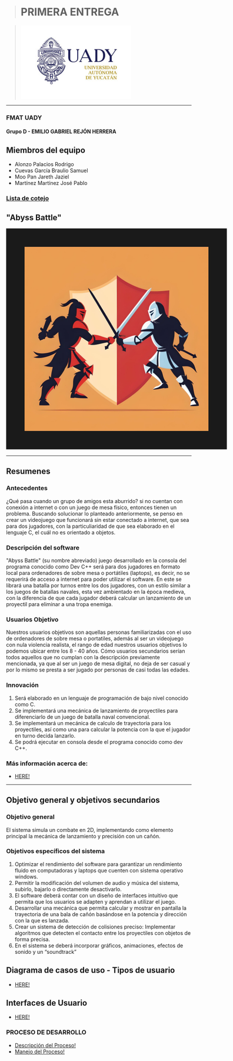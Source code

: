 > # PRIMERA ENTREGA

>![UADY logo](https://github.com/JarethJaziel/Abyss_Battle/blob/9bacc1249e87e47c6df1093284fe8fbb80c0d5c6/Assets/logoUADY.jpg)

---
### FMAT UADY
#### Grupo D - EMILIO GABRIEL REJÓN HERRERA

## Miembros del equipo
 - Alonzo Palacios Rodrigo
 - Cuevas García Braulio Samuel
 - Moo Pan Jareth Jaziel
 - Martínez Martínez José Pablo

### [Lista de cotejo]()

## "Abyss Battle"

<img src="Assets\Logo_Prov.jpg" width="500" height="500" border="50"/>

---
## Resumenes

### Antecedentes
¿Qué pasa cuando un grupo de amigos esta aburrido? si no cuentan con conexión a internet o con un juego de mesa físico, entonces tienen un problema. Buscando solucionar lo planteado anteriormente, se penso en crear un videojuego que funcionará sin estar conectado a internet, que sea para dos jugadores, con la particuliaridad de que sea elaborado en el lenguaje C, el cuál no es orientado a objetos. 

### Descripción del software
"Abyss Battle" (su nombre abreviado) juego desarrollado en la consola del programa conocido como Dev C++ será para dos jugadores en formato local para ordenadores de sobre mesa o portátiles (laptops), es decir, no se requerirá de acceso a internet para poder utilizar el software. En este se librará una batalla por turnos entre los dos jugadores, con un estilo similar a los juegos de batallas navales, esta vez ambientado en la época medieva, con la diferencia de que cada jugador deberá calcular un lanzamiento de un proyectil para eliminar a una tropa enemiga. 

### Usuarios Objetivo

Nuestros usuarios objetivos son aquellas personas familiarizadas con el uso de ordenadores de sobre mesa o portatiles, además al ser un videojuego con nula violencia realista, el rango de edad nuestros usuarios objetivos lo podemos ubicar entre los 8 - 40 años. Cómo usuarios secundarios serían todos aquellos que no cumplan con la descripción previamente mencionada, ya que al ser un juego de mesa digital, no deja de ser casual y por lo mismo se presta a ser jugado por personas de casi todas las edades.

### Innovación
1. Será elaborado en un lenguaje de programación de bajo nivel conocido como C.
2. Se implementará una mecánica de lanzamiento de proyectiles para diferenciarlo de un juego de batalla naval convencional.
3. Se implementará un mecánica de calculo de trayectoria para los proyectiles, así como una para calcular la potencia con la que el jugador en turno decida lanzarlo.
4. Se podrá ejecutar en consola desde el programa conocido como dev C++.



### Más información acerca de:

- [HERE!](Product[AboutOurGame])

---
## Objetivo general y objetivos secundarios

### Objetivo general
El sistema simula un combate en 2D, implementando como elemento principal la mecánica
de lanzamiento y precisión con un cañón.

### Objetivos específicos del sistema
1. Optimizar el rendimiento del software para garantizar un rendimiento fluido en 
computadoras y laptops que cuenten con sistema operativo windows.
2. Permitir la modificación del volumen de audio y música del sistema, subirlo, bajarlo 
o directamente desactivarlo.
3. El software deberá contar con un diseño de interfaces intuitivo que permita que los 
usuarios se adapten y aprendan a utilizar el juego. 
4. Desarrollar una mecánica que permita calcular y mostrar en pantalla la trayectoria 
de una bala de cañón basándose en la potencia y dirección con la que es lanzada.
5. Crear un sistema de detección de colisiones preciso: Implementar algoritmos que 
detecten el contacto entre los proyectiles con objetos de forma precisa.
6. En el sistema se deberá incorporar gráficos, animaciones, efectos de sonido y un 
“soundtrack”

## Diagrama de casos de uso - Tipos de usuario
- [HERE!](https://github.com/JarethJaziel/Abyss_Battle/blob/9bacc1249e87e47c6df1093284fe8fbb80c0d5c6/Artifacts/Use%20Case%20Diagram%20for%20Abyss%20Battle.png)


## Interfaces de Usuario
- [HERE!](https://github.com/JarethJaziel/Abyss_Battle/tree/9bacc1249e87e47c6df1093284fe8fbb80c0d5c6/Design)


### PROCESO DE DESARROLLO

- [Descripción del Proceso!](Roles&Organization)
- [Manejo del Proceso!](Roles&Organization)




